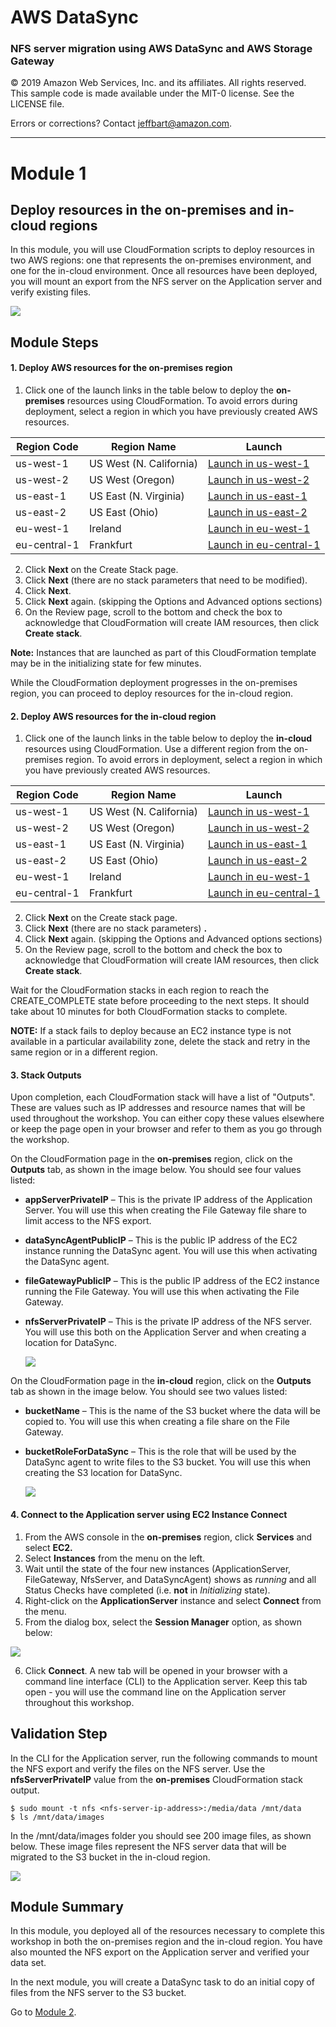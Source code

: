 # **AWS DataSync**

### NFS server migration using AWS DataSync and AWS Storage Gateway

© 2019 Amazon Web Services, Inc. and its affiliates. All rights reserved.
This sample code is made available under the MIT-0 license. See the LICENSE file.

Errors or corrections? Contact [jeffbart@amazon.com](mailto:jeffbart@amazon.com).

---

# Module 1
## Deploy resources in the on-premises and in-cloud regions

In this module, you will use CloudFormation scripts to deploy resources in two AWS regions: one that represents the on-premises environment, and one for the in-cloud environment.  Once all resources have been deployed, you will mount an export from the NFS server on the Application server and verify existing files.

![](../images/mod1arch.png)

## Module Steps

#### 1. Deploy AWS resources for the on-premises region

1. Click one of the launch links in the table below to deploy the **on-premises** resources using CloudFormation.  To avoid errors during deployment, select a region in which you have previously created AWS resources.

  | **Region Code** | **Region Name** | **Launch** |
  | --- | --- | --- |
  | us-west-1 | US West (N. California) | [Launch in us-west-1](https://console.aws.amazon.com/cloudformation/home?region=us-west-1#/stacks/new?stackName=DataMigrationWorkshop-onPremResources&amp;templateURL=https://aws-datasync-samples.s3-us-west-2.amazonaws.com/workshops/nfs-migration/data-migration-workshop-on-prem.yaml) |
  | us-west-2 | US West (Oregon) | [Launch in us-west-2](https://console.aws.amazon.com/cloudformation/home?region=us-west-2#/stacks/new?stackName=DataMigrationWorkshop-onPremResources&amp;templateURL=https://aws-datasync-samples.s3-us-west-2.amazonaws.com/workshops/nfs-migration/data-migration-workshop-on-prem.yaml) |
  | us-east-1 | US East (N. Virginia) | [Launch in us-east-1](https://console.aws.amazon.com/cloudformation/home?region=us-east-1#/stacks/new?stackName=DataMigrationWorkshop-onPremResources&amp;templateURL=https://aws-datasync-samples.s3-us-west-2.amazonaws.com/workshops/nfs-migration/data-migration-workshop-on-prem.yaml) |
  | us-east-2 | US East (Ohio) | [Launch in us-east-2](https://console.aws.amazon.com/cloudformation/home?region=us-east-2#/stacks/new?stackName=DataMigrationWorkshop-onPremResources&amp;templateURL=https://aws-datasync-samples.s3-us-west-2.amazonaws.com/workshops/nfs-migration/data-migration-workshop-on-prem.yaml) |
  | eu-west-1 | Ireland | [Launch in eu-west-1](https://console.aws.amazon.com/cloudformation/home?region=eu-west-1#/stacks/new?stackName=DataMigrationWorkshop-onPremResources&amp;templateURL=https://aws-datasync-samples.s3-us-west-2.amazonaws.com/workshops/nfs-migration/data-migration-workshop-on-prem.yaml) |
  | eu-central-1 | Frankfurt | [Launch in eu-central-1](https://console.aws.amazon.com/cloudformation/home?region=eu-central-1#/stacks/new?stackName=DataMigrationWorkshop-onPremResources&amp;templateURL=https://aws-datasync-samples.s3-us-west-2.amazonaws.com/workshops/nfs-migration/data-migration-workshop-on-prem.yaml) |

2. Click **Next** on the Create Stack page.
3. Click **Next** (there are no stack parameters that need to be modified).
4. Click **Next**.
5. Click **Next** again. (skipping the Options and Advanced options sections)
6. On the Review page, scroll to the bottom and check the box to acknowledge that CloudFormation will create IAM resources, then click  **Create stack**.

**Note:** Instances that are launched as part of this CloudFormation template may be in the initializing state for few minutes.

While the CloudFormation deployment progresses in the on-premises region, you can proceed to deploy resources for the in-cloud region.

#### 2. Deploy AWS resources for the in-cloud region

1. Click one of the launch links in the table below to deploy the **in-cloud** resources using CloudFormation.  Use a different region from the on-premises region.  To avoid errors in deployment, select a region in which you have previously created AWS resources.

  | **Region Code** | **Region Name** | **Launch** |
  | --- | --- | --- |
  | us-west-1 | US West (N. California) | [Launch in us-west-1](https://console.aws.amazon.com/cloudformation/home?region=us-west-1#/stacks/new?stackName=DataMigrationWorkshop-inCloudResources&amp;templateURL=https://aws-datasync-samples.s3-us-west-2.amazonaws.com/workshops/nfs-migration/data-migration-workshop-in-cloud.yaml) |
  | us-west-2 | US West (Oregon) | [Launch in us-west-2](https://console.aws.amazon.com/cloudformation/home?region=us-west-2#/stacks/new?stackName=DataMigrationWorkshop-inCloudResources&amp;templateURL=https://aws-datasync-samples.s3-us-west-2.amazonaws.com/workshops/nfs-migration/data-migration-workshop-in-cloud.yaml) |
  | us-east-1 | US East (N. Virginia) | [Launch in us-east-1](https://console.aws.amazon.com/cloudformation/home?region=us-east-1#/stacks/new?stackName=DataMigrationWorkshop-inCloudResources&amp;templateURL=https://aws-datasync-samples.s3-us-west-2.amazonaws.com/workshops/nfs-migration/data-migration-workshop-in-cloud.yaml) |
  | us-east-2 | US East (Ohio) | [Launch in us-east-2](https://console.aws.amazon.com/cloudformation/home?region=us-east-2#/stacks/new?stackName=DataMigrationWorkshop-inCloudResources&amp;templateURL=https://aws-datasync-samples.s3-us-west-2.amazonaws.com/workshops/nfs-migration/data-migration-workshop-in-cloud.yaml) |
  | eu-west-1 | Ireland | [Launch in eu-west-1](https://console.aws.amazon.com/cloudformation/home?region=eu-west-1#/stacks/new?stackName=DataMigrationWorkshop-inCloudResources&amp;templateURL=https://aws-datasync-samples.s3-us-west-2.amazonaws.com/workshops/nfs-migration/data-migration-workshop-in-cloud.yaml) |
  | eu-central-1 | Frankfurt | [Launch in eu-central-1](https://console.aws.amazon.com/cloudformation/home?region=eu-central-1#/stacks/new?stackName=DataMigrationWorkshop-inCloudResources&amp;templateURL=https://aws-datasync-samples.s3-us-west-2.amazonaws.com/workshops/nfs-migration/data-migration-workshop-in-cloud.yaml) |

2. Click  **Next**  on the Create stack page.
3. Click **Next** (there are no stack parameters) **.**
4. Click  **Next**  again. (skipping the Options and Advanced options sections)
5. On the Review page, scroll to the bottom and check the box to acknowledge that CloudFormation will create IAM resources, then click  **Create stack**.

Wait for the CloudFormation stacks in each region to reach the CREATE\_COMPLETE state before proceeding to the next steps.  It should take about 10 minutes for both CloudFormation stacks to complete.

**NOTE:** If a stack fails to deploy because an EC2 instance type is not available in a particular availability zone, delete the stack and retry in the same region or in a different region.

#### 3. Stack Outputs

Upon completion, each CloudFormation stack will have a list of &quot;Outputs&quot;.  These are values such as IP addresses and resource names that will be used throughout the workshop.  You can either copy these values elsewhere or keep the page open in your browser and refer to them as you go through the workshop.

On the CloudFormation page in the **on-premises** region, click on the **Outputs** tab, as shown in the image below.  You should see four values listed:

- **appServerPrivateIP** – This is the private IP address of the Application Server.  You will use this when creating the File Gateway file share to limit access to the NFS export.
- **dataSyncAgentPublicIP** – This is the public IP address of the EC2 instance running the DataSync agent.  You will use this when activating the DataSync agent.
- **fileGatewayPublicIP** – This is the public IP address of the EC2 instance running the File Gateway.  You will use this when activating the File Gateway.
- **nfsServerPrivateIP** – This is the private IP address of the NFS server.  You will use this both on the Application Server and when creating a location for DataSync.

  ![](../images/mod1output1.png)

On the CloudFormation page in the **in-cloud** region, click on the **Outputs** tab as shown in the image below.  You should see two values listed:

- **bucketName** – This is the name of the S3 bucket where the data will be copied to.  You will use this when creating a file share on the File Gateway.
- **bucketRoleForDataSync** – This is the role that will be used by the DataSync agent to write files to the S3 bucket.  You will use this when creating the S3 location for DataSync.

  ![](../images/mod1output2.png)

#### 4. Connect to the Application server using EC2 Instance Connect

1. From the AWS console in the **on-premises** region, click  **Services**  and select  **EC2.**
2. Select  **Instances**  from the menu on the left.
3. Wait until the state of the four new instances (ApplicationServer, FileGateway, NfsServer, and DataSyncAgent) shows as _running_ and all Status Checks have completed (i.e. **not** in _Initializing_ state).
4. Right-click on the **ApplicationServer** instance and select  **Connect** from the menu.
5. From the dialog box, select the **Session Manager** option, as shown below:

  ![](../images/mod1ssh1.png)

6. Click **Connect**.  A new tab will be opened in your browser with a command line interface (CLI) to the Application server. Keep this tab open - you will use the command line on the Application server throughout this workshop.

## Validation Step

In the CLI for the Application server, run the following commands to mount the NFS export and verify the files on the NFS server.  Use the **nfsServerPrivateIP** value from the **on-premises** CloudFormation stack output.

    $ sudo mount -t nfs <nfs-server-ip-address>:/media/data /mnt/data
    $ ls /mnt/data/images

In the /mnt/data/images folder you should see 200 image files, as shown below.  These image files represent the NFS server data that will be migrated to the S3 bucket in the in-cloud region.

![](../images/mod1cli1.png)

## Module Summary

In this module, you deployed all of the resources necessary to complete this workshop in both the on-premises region and the in-cloud region.  You have also mounted the NFS export on the Application server and verified your data set.

In the next module, you will create a DataSync task to do an initial copy of files from the NFS server to the S3 bucket.

Go to [Module 2](module2/).

